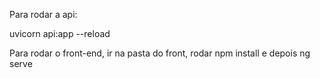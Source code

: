 Para rodar a api:

uvicorn api:app --reload


Para rodar o front-end, ir na pasta do front, rodar npm install e depois ng serve